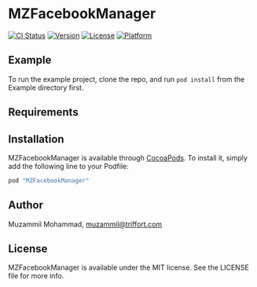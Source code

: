 # MZFacebookManager

[![CI Status](http://img.shields.io/travis/muzammil-triffort/MZFacebookManager.svg?style=flat)](https://travis-ci.org/muzammil-triffort/MZFacebookManager)
[![Version](https://img.shields.io/cocoapods/v/MZFacebookManager.svg?style=flat)](http://cocoapods.org/pods/MZFacebookManager)
[![License](https://img.shields.io/cocoapods/l/MZFacebookManager.svg?style=flat)](http://cocoapods.org/pods/MZFacebookManager)
[![Platform](https://img.shields.io/cocoapods/p/MZFacebookManager.svg?style=flat)](http://cocoapods.org/pods/MZFacebookManager)

## Example

To run the example project, clone the repo, and run `pod install` from the Example directory first.

## Requirements

## Installation

MZFacebookManager is available through [CocoaPods](http://cocoapods.org). To install
it, simply add the following line to your Podfile:

```ruby
pod "MZFacebookManager"
```

## Author

Muzammil Mohammad, muzammil@triffort.com

## License

MZFacebookManager is available under the MIT license. See the LICENSE file for more info.
